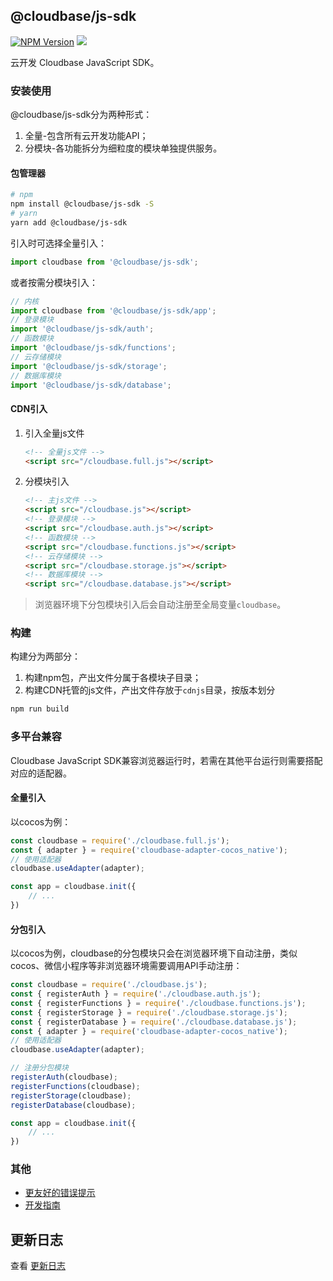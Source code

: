 ## @cloudbase/js-sdk
[![NPM Version](https://img.shields.io/npm/v/@cloudbase/js-sdk.svg?style=flat)](https://www.npmjs.com/package/@cloudbase/js-sdk)
[![](https://img.shields.io/npm/dt/@cloudbase/js-sdk.svg)](https://www.npmjs.com/package/@cloudbase/js-sdk)

云开发 Cloudbase JavaScript SDK。

### 安装使用
@cloudbase/js-sdk分为两种形式：
1. 全量-包含所有云开发功能API；
2. 分模块-各功能拆分为细粒度的模块单独提供服务。

#### 包管理器
```bash
# npm
npm install @cloudbase/js-sdk -S
# yarn
yarn add @cloudbase/js-sdk
```

引入时可选择全量引入：
```javascript
import cloudbase from '@cloudbase/js-sdk';
```

或者按需分模块引入：
```javascript
// 内核
import cloudbase from '@cloudbase/js-sdk/app';
// 登录模块
import '@cloudbase/js-sdk/auth';
// 函数模块
import '@cloudbase/js-sdk/functions';
// 云存储模块
import '@cloudbase/js-sdk/storage';
// 数据库模块
import '@cloudbase/js-sdk/database';
```

#### CDN引入
1. 引入全量js文件
    ```html
    <!-- 全量js文件 -->
    <script src="/cloudbase.full.js"></script>
    ```

2. 分模块引入
    ```html
    <!-- 主js文件 -->
    <script src="/cloudbase.js"></script>
    <!-- 登录模块 -->
    <script src="/cloudbase.auth.js"></script>
    <!-- 函数模块 -->
    <script src="/cloudbase.functions.js"></script>
    <!-- 云存储模块 -->
    <script src="/cloudbase.storage.js"></script>
    <!-- 数据库模块 -->
    <script src="/cloudbase.database.js"></script>
    ```

> 浏览器环境下分包模块引入后会自动注册至全局变量`cloudbase`。

### 构建
构建分为两部分：
1. 构建npm包，产出文件分属于各模块子目录；
2. 构建CDN托管的js文件，产出文件存放于`cdnjs`目录，按版本划分

```bash
npm run build
```

### 多平台兼容
Cloudbase JavaScript SDK兼容浏览器运行时，若需在其他平台运行则需要搭配对应的适配器。

#### 全量引入
以cocos为例：
```javascript
const cloudbase = require('./cloudbase.full.js');
const { adapter } = require('cloudbase-adapter-cocos_native');
// 使用适配器
cloudbase.useAdapter(adapter);

const app = cloudbase.init({
    // ...
})
```

#### 分包引入
以cocos为例，cloudbase的分包模块只会在浏览器环境下自动注册，类似cocos、微信小程序等非浏览器环境需要调用API手动注册：
```javascript
const cloudbase = require('./cloudbase.js');
const { registerAuth } = require('./cloudbase.auth.js');
const { registerFunctions } = require('./cloudbase.functions.js');
const { registerStorage } = require('./cloudbase.storage.js');
const { registerDatabase } = require('./cloudbase.database.js');
const { adapter } = require('cloudbase-adapter-cocos_native');
// 使用适配器
cloudbase.useAdapter(adapter);

// 注册分包模块
registerAuth(cloudbase);
registerFunctions(cloudbase);
registerStorage(cloudbase);
registerDatabase(cloudbase);

const app = cloudbase.init({
    // ...
})
```

### 其他
- [更友好的错误提示](./docs/errlog.md)
- [开发指南](./docs/dev.md)

## 更新日志

查看 [更新日志](./changelog.md)